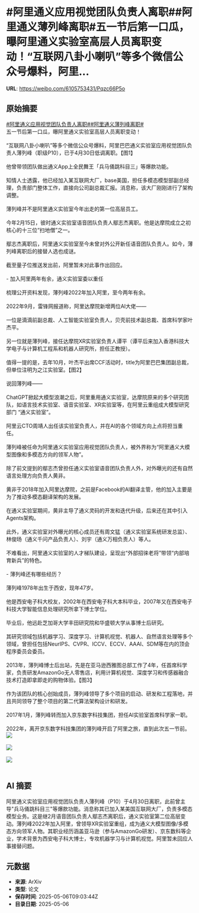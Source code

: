 # #阿里通义应用视觉团队负责人离职##阿里通义薄列峰离职#五一节后第一口瓜，曝阿里通义实验室高层人员离职变动！“互联网八卦小喇叭”等多个微信公众号爆料，阿里...

**URL**: https://weibo.com/6105753431/Pqzc66P5o

## 原始摘要

<a href="https://m.weibo.cn/search?containerid=231522type%3D1%26t%3D10%26q%3D%23%E9%98%BF%E9%87%8C%E9%80%9A%E4%B9%89%E5%BA%94%E7%94%A8%E8%A7%86%E8%A7%89%E5%9B%A2%E9%98%9F%E8%B4%9F%E8%B4%A3%E4%BA%BA%E7%A6%BB%E8%81%8C%23&amp;extparam=%23%E9%98%BF%E9%87%8C%E9%80%9A%E4%B9%89%E5%BA%94%E7%94%A8%E8%A7%86%E8%A7%89%E5%9B%A2%E9%98%9F%E8%B4%9F%E8%B4%A3%E4%BA%BA%E7%A6%BB%E8%81%8C%23" data-hide=""><span class="surl-text">#阿里通义应用视觉团队负责人离职#</span></a><a href="https://m.weibo.cn/search?containerid=231522type%3D1%26t%3D10%26q%3D%23%E9%98%BF%E9%87%8C%E9%80%9A%E4%B9%89%E8%96%84%E5%88%97%E5%B3%B0%E7%A6%BB%E8%81%8C%23&amp;extparam=%23%E9%98%BF%E9%87%8C%E9%80%9A%E4%B9%89%E8%96%84%E5%88%97%E5%B3%B0%E7%A6%BB%E8%81%8C%23" data-hide=""><span class="surl-text">#阿里通义薄列峰离职#</span></a><br>五一节后第一口瓜，曝阿里通义实验室高层人员离职变动！<br><br>“互联网八卦小喇叭”等多个微信公众号爆料，阿里巴巴通义实验室应用视觉团队负责人薄列峰（职级P10），已于4月30日低调离职。【图1】<br><br>他曾带领团队做出通义App上全民舞王「兵马俑跳科目三」等爆款功能。<br><br>知情人士透露，他已经加入某互联网大厂，base美国，担任多模态模型部副总经理，负责部门整体工作，直接向公司副总裁汇报。消息称，该大厂刚刚进行了架构调整。<br><br>薄列峰并不是阿里通义实验室今年出走的第一位高层员工。<br><br>今年2月15日，彼时通义实验室语音团队负责人鄢志杰离职。他是达摩院成立之初核心的十三位“扫地僧”之一。<br><br>鄢志杰离职后，阿里通义实验室至今未曾对外公开新任语音团队负责人。如今，薄列峰离职后的接替人选也成谜。<br><br>截至量子位推送发出前，阿里暂未对此事作出回应。<br><br>- 加入阿里两年有余，通义实验室委以重任<br><br>梳理公开资料发现，薄列峰2022年加入阿里，至今两年有余。<br><br>2022年9月，雷锋网报道称，阿里达摩院新增两位AI大佬——<br><br>一位是滴滴前副总裁、人工智能实验室负责人，贝壳前技术副总裁、首席科学家叶杰平。<br><br>另一位就是薄列峰，接任达摩院XR实验室负责人谭平（谭平后来加入香港科技大学电子与计算机工程系和机器人研究所，担任正教授）。<br><br>值得一提的是，去年10月，叶杰平出席CCF活动时，title为阿里巴巴集团副总裁，但单位注明为之江实验室。【图2】<br><br>说回薄列峰——<br><br>ChatGPT掀起大模型浪潮之后，阿里重用通义实验室，达摩院原来的多个研究团队，如语言技术实验室、语音实验室、XR实验室等，在阿里云重组成大模型研究部门 “通义实验室”。<br><br>阿里云CTO周靖人出任该实验室负责人，并在AI的各个领域方向上点将担当重任。<br><br>薄列峰被任命为阿里通义实验室应用视觉团队负责人，被外界称为“阿里通义大模型图像和多模态方向的领军人物”。<br><br>除了前文提到的鄢志杰曾担任通义实验室语音团队负责人外，对外曝光的还有自然语言处理方向负责人黄非。<br><br>黄非于2018年加入阿里达摩院，之前是Facebook的AI翻译主管，他的加入主要是为了推动多模态翻译架构的发展。<br><br>在通义实验室期间，黄非主导了通义灵码的开发和迭代升级，后来还在其中引入Agents架构。<br><br>此外，通义实验室对外曝光的核心成员还有周文猛（通义实验室系统研发总监）、林俊旸（通义千问产品负责人）、刘宇（通义万相负责人）等人。<br><br>不难看出，阿里通义实验室的人才梯队建设，呈现出“外部招徕老将”带领“内部培育新兵”的特色。<br><br>- 薄列峰还有哪些经历？<br><br>薄列峰1978年出生于西安，现年47岁。<br><br>他是西安电子科大校友，2002年在西安电子科大本科毕业，2007年又在西安电子科技大学智能信息处理研究所拿下博士学位。<br><br>毕业后，他远赴芝加哥大学丰田研究院和华盛顿大学从事博士后研究。<br><br>其研究领域包括机器学习、深度学习、计算机视觉、机器人、自然语言处理等多个领域，曾担任包括NeurIPS、CVPR、ICCV、ECCV、AAAI、SDM等在内的顶会程序委员会委员。<br><br>2013年，薄列峰博士后出站，先是在亚马逊西雅图总部工作了4年，任首席科学家，负责研发AmazonGo无人零售店，利用计算机视觉、深度学习和传感器融合技术打造即拿即走的购物体验。【图3】<br><br>作为该团队的核心创始成员，薄列峰领导了多个项目的启动、研发和工程落地，并且共同领导了整个项目的第二代算法架构设计和研发。<br><br>2017年1月，薄列峰转而加入京东数字科技集团，担任AI实验室首席科学家一职。<br><br>2022年，离开京东数字科技集团的薄列峰开启了阿里之旅，直到此次五一节前。<img style="" src="https://tvax3.sinaimg.cn/large/006Fd7o3gy1i15s03zmawj308k0cuwfy.jpg" referrerpolicy="no-referrer"><br><br><img style="" src="https://tvax2.sinaimg.cn/large/006Fd7o3gy1i15s080apkj30zk0ikq9q.jpg" referrerpolicy="no-referrer"><br><br><img style="" src="https://tvax1.sinaimg.cn/large/006Fd7o3gy1i15s09edfhj30zk0n4k3m.jpg" referrerpolicy="no-referrer"><br><br>

## AI 摘要

阿里通义实验室应用视觉团队负责人薄列峰（P10）于4月30日离职，此前曾主导"兵马俑跳科目三"等爆款功能。消息称其已加入某美国互联网大厂，负责多模态模型业务。这是继2月语音团队负责人鄢志杰离职后，通义实验室第二位高层变动。薄列峰2022年加入阿里，曾领导XR实验室重组，成为通义大模型图像/多模态方向领军人物。其职业经历涵盖亚马逊（参与AmazonGo研发）、京东数科等企业，学术背景为西安电子科大博士，专攻机器学习与计算机视觉。阿里暂未回应人事接替问题。

## 元数据

- **来源**: ArXiv
- **类型**: 论文
- **保存时间**: 2025-05-06T09:03:44Z
- **目录日期**: 2025-05-06
